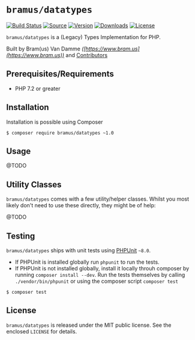 # `bramus/datatypes`

[![Build Status](https://github.com/bramus/php-datatypes/workflows/CI/badge.svg)](https://github.com/bramus/php-datatypes/actions) [![Source](http://img.shields.io/badge/source-bramus/datatypes-blue.svg?style=flat-square)](https://github.com/bramus/php-datatypes) [![Version](https://img.shields.io/packagist/v/bramus/datatypes.svg?style=flat-square)](https://packagist.org/packages/bramus/datatypes) [![Downloads](https://img.shields.io/packagist/dt/bramus/datatypes.svg?style=flat-square)](https://packagist.org/packages/bramus/datatypes/stats) [![License](https://img.shields.io/packagist/l/bramus/datatypes.svg?style=flat-square)](https://github.com/bramus/php-datatypes/blob/master/LICENSE)

`bramus/datatypes` is a (Legacy) Types Implementation for PHP.

Built by Bram(us) Van Damme _([https://www.bram.us](https://www.bram.us))_ and [Contributors](https://github.com/bramus/php-datatypes/graphs/contributors)

## Prerequisites/Requirements

- PHP 7.2 or greater

## Installation

Installation is possible using Composer

```
$ composer require bramus/datatypes ~1.0
```

## Usage

@TODO

## Utility Classes

`bramus/datatypes` comes with a few utility/helper classes. Whilst you most likely don't need to use these directly, they might be of help:

@TODO

## Testing

`bramus/datatypes` ships with unit tests using [PHPUnit](https://github.com/sebastianbergmann/phpunit/) `~8.0`.

- If PHPUnit is installed globally run `phpunit` to run the tests.
- If PHPUnit is not installed globally, install it locally throuh composer by running `composer install --dev`. Run the tests themselves by calling `./vendor/bin/phpunit` or using the composer script `composer test`

```
$ composer test
```

## License

`bramus/datatypes` is released under the MIT public license. See the enclosed `LICENSE` for details.